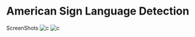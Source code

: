 # American Sign Language Detection
ScreenShots 
![c](https://challengepost-s3-challengepost.netdna-ssl.com/photos/production/software_photos/001/486/518/datas/original.png)
![c](https://challengepost-s3-challengepost.netdna-ssl.com/photos/production/software_photos/001/486/519/datas/original.png)
